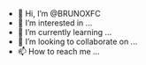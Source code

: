 - 👋 Hi, I’m @BRUNOXFC
- 👀 I’m interested in ...
- 🌱 I’m currently learning ...
- 💞️ I’m looking to collaborate on ...
- 📫 How to reach me ...

<!---
BRUNOXFC/BRUNOXFC is a ✨ special ✨ repository because its `README.md` (this file) appears on your GitHub profile.
You can click the Preview link to take a look at your changes.
--->
